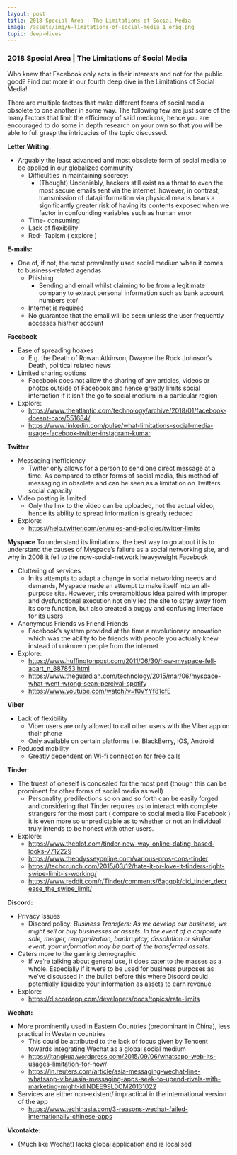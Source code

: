 ```yaml
---
layout: post
title: 2018 Special Area | The Limitations of Social Media
image: /assets/img/6-limitations-of-social-media_1_orig.png
topic: deep-dives
---
```


### 2018 Special Area | The Limitations of Social Media

Who knew that Facebook only acts in their interests and not for the public good?
Find out more in our fourth deep dive in the Limitations of Social Media!

There are multiple factors that make different forms of social media obsolete to
one another in some way. The following few are just some of the many factors
that limit the efficiency of said mediums, hence you are encouraged to do some
in depth research on your own so that you will be able to full grasp the
intricacies of the topic discussed.

**Letter Writing:**

- Arguably the least advanced and most obsolete form of social media to be
  applied in our globalized community
  - Difficulties in maintaining secrecy:
    - (Thought) Undeniably, hackers still exist as a threat to even the most
      secure emails sent via the internet, however, in contrast, transmission of
      data/information via physical means bears a significantly greater risk of
      having its contents exposed when we factor in confounding variables such
      as human error
  - Time- consuming
  - Lack of flexibility
  - Red- Tapism ( explore )

**E-mails:**

- One of, if not, the most prevalently used social medium when it comes to
  business-related agendas
  - Phishing
    - Sending and email whilst claiming to be from a legitimate company to
      extract personal information such as bank account numbers etc/
  - Internet is required
  - No guarantee that the email will be seen unless the user frequently accesses
    his/her account

**Facebook**

- Ease of spreading hoaxes
  - E.g. the Death of Rowan Atkinson, Dwayne the Rock Johnson’s Death, political
    related news
- Limited sharing options
  - Facebook does not allow the sharing of any articles, videos or photos
    outside of Facebook and hence greatly limits social interaction if it isn’t
    the go to social medium in a particular region
- Explore:
  - https://www.theatlantic.com/technology/archive/2018/01/facebook-doesnt-care/551684/
  - https://www.linkedin.com/pulse/what-limitations-social-media-usage-facebook-twitter-instagram-kumar

**Twitter**

- Messaging inefficiency
  - Twitter only allows for a person to send one direct message at a time. As
    compared to other forms of social media, this method of messaging in
    obsolete and can be seen as a limitation on Twitters social capacity
- Video posting is limited
  - Only the link to the video can be uploaded, not the actual video, hence its
    ability to spread information is greatly reduced
- Explore:
  - https://help.twitter.com/en/rules-and-policies/twitter-limits

**Myspace** To understand its limitations, the best way to go about it is to
understand the causes of Myspace’s failure as a social networking site, and why
in 2008 it fell to the now-social-network heavyweight Facebook

- Cluttering of services
  - In its attempts to adapt a change in social networking needs and demands,
    Myspace made an attempt to make itself into an all-purpose site. However,
    this overambitious idea paired with improper and dysfunctional execution not
    only led the site to stray away from its core function, but also created a
    buggy and confusing interface for its users
- Anonymous Friends vs Friend Friends
  - Facebook’s system provided at the time a revolutionary innovation which was
    the ability to be friends with people you actually knew instead of unknown
    people from the internet
- Explore:
  - https://www.huffingtonpost.com/2011/06/30/how-myspace-fell-apart_n_887853.html
  - https://www.theguardian.com/technology/2015/mar/06/myspace-what-went-wrong-sean-percival-spotify
  - https://www.youtube.com/watch?v=f0vYYf81cfE

**Viber**

- Lack of flexibility
  - Viber users are only allowed to call other users with the Viber app on their
    phone
  - Only available on certain platforms i.e. BlackBerry, iOS, Android
- Reduced mobility
  - Greatly dependent on Wi-fi connection for free calls

**Tinder**

- The truest of oneself is concealed for the most part (though this can be
  prominent for other forms of social media as well)
  - Personality, predilections so on and so forth can be easily forged and
    considering that Tinder requires us to interact with complete strangers for
    the most part ( compare to social media like Facebook ) it is even more so
    unpredictable as to whether or not an individual truly intends to be honest
    with other users.
- Explore:
  - https://www.theblot.com/tinder-new-way-online-dating-based-looks-7712229
  - https://www.theodysseyonline.com/various-pros-cons-tinder
  - https://techcrunch.com/2015/03/12/hate-it-or-love-it-tinders-right-swipe-limit-is-working/
  - https://www.reddit.com/r/Tinder/comments/6agqpk/did_tinder_decrease_the_swipe_limit/

**Discord:**

- Privacy Issues
  - Discord policy: _Business Transfers: As we develop our business, we might
    sell or buy businesses or assets. In the event of a corporate sale, merger,
    reorganization, bankruptcy, dissolution or similar event, your information
    may be part of the transferred assets._
- Caters more to the gaming demographic
  - If we’re talking about general use, it does cater to the masses as a whole.
    Especially if it were to be used for business purposes as we’ve discussed in
    the bullet before this where Discord could potentially liquidize your
    information as assets to earn revenue
- Explore:
  - https://discordapp.com/developers/docs/topics/rate-limits

**Wechat:**

- More prominently used in Eastern Countries (predominant in China), less
  practical in Western countries
  - This could be attributed to the lack of focus given by Tencent towards
    integrating Wechat as a global social medium
  - https://jtangkua.wordpress.com/2015/09/06/whatsapp-web-its-usages-limitation-for-now/
  - https://in.reuters.com/article/asia-messaging-wechat-line-whatsapp-vibe/asia-messaging-apps-seek-to-upend-rivals-with-marketing-might-idINDEE99L0CM20131022
- Services are either non-existent/ impractical in the international version of
  the app
  - https://www.techinasia.com/3-reasons-wechat-failed-internationally-chinese-apps

**Vkontakte:**

- (Much like Wechat) lacks global application and is localised

<br>
